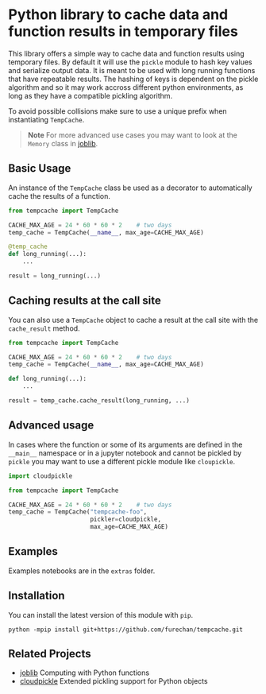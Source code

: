 # Python library to cache data and function results in temporary files

This library offers a simple way to
cache data and function results using temporary files.
By default it will use the `pickle` module
to hash key values and serialize output data.
It is meant to be used with long running functions
that have repeatable results. The hashing of keys is dependent
on the pickle algorithm and so it may work accross different
python environments, as long as they have a compatible pickling algorithm.

To avoid possible collisions make sure to use
a unique prefix when instantiating `TempCache`.


> **Note**
For more advanced use cases you may want to look at the `Memory` class
in [joblib](https://github.com/joblib/joblib).


## Basic Usage

An instance of the `TempCache` class be used as a decorator
to automatically cache the results of a function.

```python
from tempcache import TempCache

CACHE_MAX_AGE = 24 * 60 * 60 * 2    # two days
temp_cache = TempCache(__name__, max_age=CACHE_MAX_AGE)

@temp_cache
def long_running(...):
    ...

result = long_running(...)
```

## Caching results at the call site

You can also use a `TempCache` object to cache a result
at the call site with the `cache_result` method. 

```python
from tempcache import TempCache

CACHE_MAX_AGE = 24 * 60 * 60 * 2    # two days
temp_cache = TempCache(__name__, max_age=CACHE_MAX_AGE)

def long_running(...):
    ...

result = temp_cache.cache_result(long_running, ...)
```

## Advanced usage

In cases where the function or some of its arguments
are defined in the `__main__` namespace or in a jupyter notebook
and cannot be pickled by `pickle` you may want
to use a different pickle module like `cloupickle`.


```python
import cloudpickle

from tempcache import TempCache

CACHE_MAX_AGE = 24 * 60 * 60 * 2    # two days
temp_cache = TempCache("tempcache-foo",
                       pickler=cloudpickle,
                       max_age=CACHE_MAX_AGE)
```

## Examples

Examples notebooks are in the `extras` folder.

## Installation

You can install the latest version of this module with `pip`.

```console
python -mpip install git+https://github.com/furechan/tempcache.git
```

## Related Projects

- [joblib](https://github.com/joblib/joblib)
Computing with Python functions
- [cloudpickle](https://github.com/cloudpipe/cloudpickle)
Extended pickling support for Python objects

